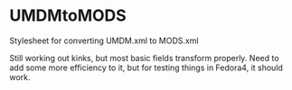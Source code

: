 UMDMtoMODS
==========

Stylesheet for converting UMDM.xml to MODS.xml

Still working out kinks, but most basic fields transform properly. Need to add some more efficiency to it, but for testing things in Fedora4, it should work.
